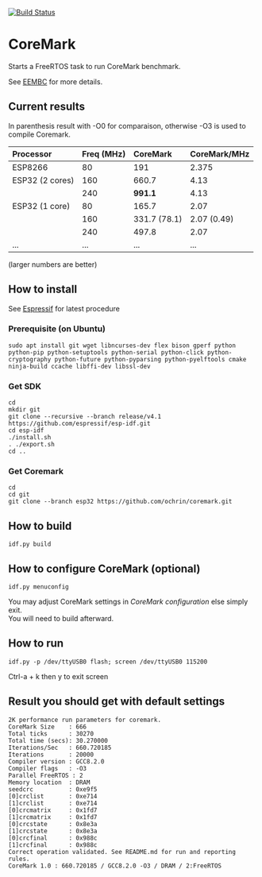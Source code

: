 [![Build Status](https://travis-ci.com/ochrin/coremark.svg?branch=master)](https://travis-ci.com/ochrin/coremark)

# CoreMark
Starts a FreeRTOS task to run CoreMark benchmark.

See [EEMBC](https://github.com/eembc/coremark) for more details.

## Current results
In parenthesis result with -O0 for comparaison, otherwise -O3 is used to compile Coremark.

| Processor       | Freq (MHz)   | CoreMark      | CoreMark/MHz  |
| :-------------- | :----------  | :-----------  | ------------  |
| ESP8266         | 80           | 191           | 2.375         |
| ESP32 (2 cores) | 160          | 660.7         | 4.13          |
|                 | 240          | **991.1**     | 4.13          |
| ESP32 (1 core)  | 80           | 165.7         | 2.07          |
|                 | 160          | 331.7 (78.1)  | 2.07 (0.49)   |
|                 | 240          | 497.8         | 2.07          |
| ...             | ...          | ...           | ...           |

(larger numbers are better)

## How to install
See [Espressif](https://docs.espressif.com/projects/esp-idf/en/v4.0/get-started/index.html#installation-step-by-step) for latest procedure

### Prerequisite (on Ubuntu)
```
sudo apt install git wget libncurses-dev flex bison gperf python python-pip python-setuptools python-serial python-click python-cryptography python-future python-pyparsing python-pyelftools cmake ninja-build ccache libffi-dev libssl-dev
```

### Get SDK
```
cd
mkdir git
git clone --recursive --branch release/v4.1 https://github.com/espressif/esp-idf.git
cd esp-idf
./install.sh
. ./export.sh
cd ..
```

### Get Coremark
```
cd 
cd git
git clone --branch esp32 https://github.com/ochrin/coremark.git 
```

## How to build
```
idf.py build
```
## How to configure CoreMark (optional)
```
idf.py menuconfig
```
You may adjust CoreMark settings in _CoreMark configuration_ else simply exit.  
You will need to build afterward.

## How to run
```
idf.py -p /dev/ttyUSB0 flash; screen /dev/ttyUSB0 115200
```
Ctrl-a + k then y to exit screen

## Result you should get with default settings
```
2K performance run parameters for coremark.
CoreMark Size    : 666
Total ticks      : 30270
Total time (secs): 30.270000
Iterations/Sec   : 660.720185
Iterations       : 20000
Compiler version : GCC8.2.0
Compiler flags   : -O3
Parallel FreeRTOS : 2
Memory location  : DRAM
seedcrc          : 0xe9f5
[0]crclist       : 0xe714
[1]crclist       : 0xe714
[0]crcmatrix     : 0x1fd7
[1]crcmatrix     : 0x1fd7
[0]crcstate      : 0x8e3a
[1]crcstate      : 0x8e3a
[0]crcfinal      : 0x988c
[1]crcfinal      : 0x988c
Correct operation validated. See README.md for run and reporting rules.
CoreMark 1.0 : 660.720185 / GCC8.2.0 -O3 / DRAM / 2:FreeRTOS
```
